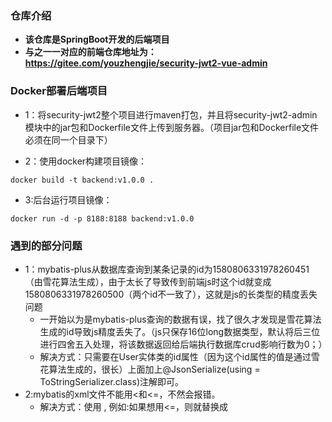 
### 仓库介绍
- **该仓库是SpringBoot开发的后端项目**
- **与之一一对应的前端仓库地址为：https://gitee.com/youzhengjie/security-jwt2-vue-admin**  


### Docker部署后端项目
- 1：将security-jwt2整个项目进行maven打包，并且将security-jwt2-admin模块中的jar包和Dockerfile文件上传到服务器。（项目jar包和Dockerfile文件必须在同一个目录下）



- 2：使用docker构建项目镜像：
```shell
docker build -t backend:v1.0.0 .
```
- 3:后台运行项目镜像：

```shell
docker run -d -p 8188:8188 backend:v1.0.0
```


### 遇到的部分问题

- 1：mybatis-plus从数据库查询到某条记录的id为1580806331978260451（由雪花算法生成），由于太长了导致传到前端js时这个id就变成1580806331978260500（两个id不一致了），这就是js的长类型的精度丢失问题
  - 一开始以为是mybatis-plus查询的数据有误，找了很久才发现是雪花算法生成的id导致js精度丢失了。（js只保存16位long数据类型，默认将后三位进行四舍五入处理，将该数据返回给后端执行数据库crud影响行数为0；）
  - 解决方式：只需要在User实体类的id属性（因为这个id属性的值是通过雪花算法生成的，很长）上面加上@JsonSerialize(using = ToStringSerializer.class)注解即可。
- 2:mybatis的xml文件不能用<和<=，不然会报错。
  - 解决方式：使用<![CDATA[操作符]]>  , 例如:如果想用<=，则就替换成<![CDATA[<=]]>